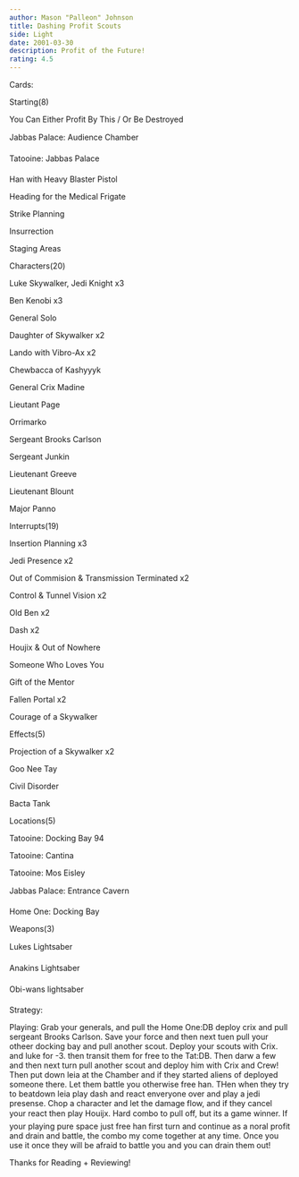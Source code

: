 ```yaml
---
author: Mason "Palleon" Johnson
title: Dashing Profit Scouts
side: Light
date: 2001-03-30
description: Profit of the Future!
rating: 4.5
---
```

Cards: 

Starting(8) 
You Can Either Profit By This / Or Be Destroyed 
Jabbas Palace: Audience Chamber 
Tatooine: Jabbas Palace 
Han with Heavy Blaster Pistol 
Heading for the Medical Frigate 
Strike Planning 
Insurrection 
Staging Areas 

Characters(20) 
Luke Skywalker, Jedi Knight x3 
Ben Kenobi x3 
General Solo 
Daughter of Skywalker x2 
Lando with Vibro-Ax x2 
Chewbacca of Kashyyyk 
General Crix Madine 
Lieutant Page 
Orrimarko 
Sergeant Brooks Carlson 
Sergeant Junkin 
Lieutenant Greeve 
Lieutenant Blount 
Major Panno 

Interrupts(19) 
Insertion Planning x3 
Jedi Presence x2 
Out of Commision & Transmission Terminated x2 
Control & Tunnel Vision x2 
Old Ben x2 
Dash x2 
Houjix & Out of Nowhere 
Someone Who Loves You 
Gift of the Mentor 
Fallen Portal x2
Courage of a Skywalker 

Effects(5) 
Projection of a Skywalker x2 
Goo Nee Tay 
Civil Disorder 
Bacta Tank 

Locations(5) 
Tatooine: Docking Bay 94 
Tatooine: Cantina 
Tatooine: Mos Eisley 
Jabbas Palace: Entrance Cavern
Home One: Docking Bay 

Weapons(3) 
Lukes Lightsaber 
Anakins Lightsaber 
Obi-wans lightsaber 



Strategy: 

Playing: Grab your generals, and pull the Home One:DB deploy crix and pull sergeant Brooks Carlson. Save your force and then next tuen pull your otheer docking bay and pull another scout. Deploy your scouts with Crix. and luke for -3. then transit them for free to the Tat:DB. Then darw a few and then next turn pull another scout and deploy him with Crix and Crew! Then put down leia at the Chamber and if they started aliens of deployed someone there. Let them battle you otherwise free han. THen when they try to beatdown leia play dash and react enveryone over and play a jedi presense. Chop a character and let the damage flow, and if they cancel your react then play Houijx. Hard combo to pull off, but its a game winner. If your playing pure space just free han first turn and continue as a noral profit and drain and battle, the combo my come together at any time. Once you use it once they will be afraid to battle you and you can drain them out! 

Thanks for Reading + Reviewing! 